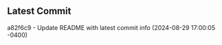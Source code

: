 
## Latest Commit
a82f6c9 - Update README with latest commit info (2024-08-29 17:00:05 -0400) <Yunxi-Zhou>

